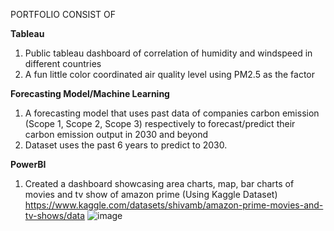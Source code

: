 PORTFOLIO CONSIST OF

**Tableau**
1. Public tableau dashboard of correlation of humidity and windspeed in different countries
2. A fun little color coordinated air quality level using PM2.5 as the factor

**Forecasting Model/Machine Learning**
1. A forecasting model that uses past data of companies carbon emission (Scope 1, Scope 2, Scope 3) respectively to forecast/predict their carbon emission output in 2030 and beyond
2. Dataset uses the past 6 years to predict to 2030.

**PowerBI**
1. Created a dashboard showcasing area charts, map, bar charts of movies and tv show of amazon prime (Using Kaggle Dataset)
https://www.kaggle.com/datasets/shivamb/amazon-prime-movies-and-tv-shows/data
![image](https://github.com/user-attachments/assets/e03f35bc-e39c-44b8-9c82-e6eddc275b1e)
